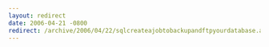 ```yaml
---
layout: redirect
date: 2006-04-21 -0800
redirect: /archive/2006/04/22/sqlcreateajobtobackupandftpyourdatabase.aspx/
---
```

